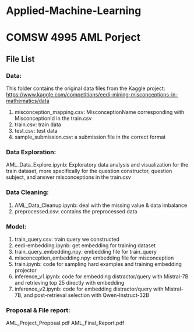# Applied-Machine-Learning

# COMSW 4995 AML Porject

## File List

### Data:
This folder contains the original data files from the Kaggle project: https://www.kaggle.com/competitions/eedi-mining-misconceptions-in-mathematics/data
1. misconception_mapping.csv: MisconceptionName corresponding with 	      MisconceptionId in the train.csv
2. train.csv: train data
3. test.csv: test data
4. sample_submission.csv: a submission file in the correct format

### Data Exploration:
AML_Data_Explore.ipynb: Exploratory data analysis and visualization for the train dataset, more specifically for the question constructor, question subject, and answer misconceptions in the train.csv


### Data Cleaning:
1. AML_Data_Cleanup.ipynb: deal with the missing value & data imbalance
2. preprocessed.csv: contains the preprocessed data


### Model:
1. train_query.csv: train query we constructed
2. eedi-embedding.ipynb: get embedding for training dataset
3. train_query_embedding.npy: embedding file for train_query
4. misconception_embedding.npy: embedding file for misconception
5. train.ipynb: code for sampling hard examples and training embedding projector
6. inference_v1.ipynb: code for embedding distractor/query with Mistral-7B and retrieving top 25 directly with embedding
7. inference_v2.ipynb: code for embedding distractor/query with Mistral-7B, and post-retrieval selection with Qwen-Instruct-32B 


### Proposal & File report:
AML_Project_Proposal.pdf
AML_Final_Report.pdf
